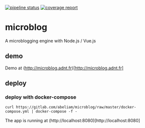 [![pipeline status](https://gitlab.com/abeliam/microblog/badges/master/pipeline.svg)](https://gitlab.com/abeliam/microblog/commits/master) [![coverage report](https://gitlab.com/abeliam/microblog/badges/master/coverage.svg)](https://gitlab.com/abeliam/microblog/commits/master)

# microblog
A microblogging engine with Node.js / Vue.js

## demo
Demo at (http://microblog.adnt.fr)[http://microblog.adnt.fr]

## deploy
### deploy with docker-compose
```
curl https://gitlab.com/abeliam/microblog/raw/master/docker-compose.yml | docker-compose -f -
```
The app is running at (http://localhost:8080)[http://localhost:8080]
